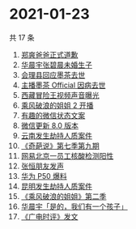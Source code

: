 # 2021-01-23

共 17 条

<!-- BEGIN -->
<!-- 最后更新时间 Sat Jan 23 2021 18:56:33 GMT+0800 (CST) -->
1. [郑爽爸爸正式道歉](https://www.zhihu.com/search?q=郑爽)
1. [华晨宇张碧晨未婚生子](https://www.zhihu.com/search?q=华晨宇张碧晨)
1. [会理县回应墨茶去世 ](https://www.zhihu.com/search?q=墨茶)
1. [主播墨茶 Official 因病去世](https://www.zhihu.com/search?q=墨茶去世)
1. [西藏冒险王视频声音曝光](https://www.zhihu.com/search?q=西藏冒险王)
1. [乘风破浪的姐姐 2 开播](https://www.zhihu.com/search?q=乘风破浪的姐姐第二季)
1. [有趣的微信状态文案](https://www.zhihu.com/search?q=微信状态)
1. [微信更新 8.0 版本](https://www.zhihu.com/search?q=微信更新)
1. [云南发生劫持人质案件](https://www.zhihu.com/search?q=云南劫持)
1. [《奇葩说》第七季第九期](https://www.zhihu.com/search?q=奇葩说)
1. [网易北京一员工核酸检测阳性](https://www.zhihu.com/search?q=网易)
1. [张恒朋友发声 ](https://www.zhihu.com/search?q=张恒朋友采访)
1. [华为 P50 爆料](https://www.zhihu.com/search?q=华为p50)
1. [昆明发生劫持人质案件](https://www.zhihu.com/search?q=昆明劫持)
1. [《乘风破浪的姐姐》第二季](https://www.zhihu.com/search?q=浪姐2)
1. [华晨宇「是的，我们有一个孩子」](https://www.zhihu.com/search?q=华晨宇张碧晨)
1. [《广电时评》发文](https://www.zhihu.com/search?q=广电封杀郑爽)
<!-- END -->
